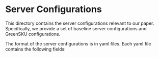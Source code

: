 # Server Configurations

This directory contains the server configurations relevant to our paper. Specifically, we provide a set of baseline server configurations and GreenSKU configurations.

The format of the server configurations is in yaml files. Each yaml file contains the following fields:
